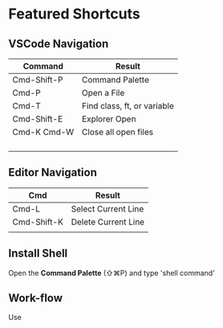 # Featured Shortcuts

## VSCode Navigation

| Command     | Result                      |
| ----------- | --------------------------- |
| Cmd-Shift-P | Command Palette             |
| Cmd-P       | Open a File                 |
| Cmd-T       | Find class, ft, or variable |
| Cmd-Shift-E | Explorer Open               |
| Cmd-K Cmd-W | Close all open files        |
|             |                             |
|             |                             |
|             |                             |
|             |                             |

## Editor Navigation

| Cmd         | Result              |
| ----------- | ------------------- |
| Cmd-L       | Select Current Line |
| Cmd-Shift-K | Delete Current Line |
|             |                     |



## Install Shell

Open the **Command Palette** (⇧⌘P) and type 'shell command'

## Work-flow

Use 